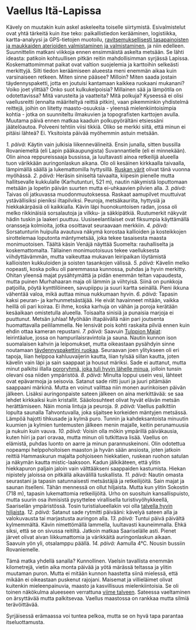 # Vaellus Itä-Lapissa

Kävely on muutakin kuin askel askeleelta toiselle siirtymistä. Esivalmistelut ovat yhtä tärkeitä kuin itse teko: paikallistiedon kerääminen, logistiikka, kartta-analyysi ja GPS-tietojen muotoilu, [ravitsemuksellisesti tasapainoisten ja maukkaiden aterioiden valmistaminen ja valmistaminen](https://blog.explorewilder.com/backcountry-cooking.html), ja niin edelleen. Suunnittelin matkani viikkoja ennen ensimmäistä askelta metsään. Se lähti ideasta: patikoin kohtuullisen pitkän reitin mahdollisimman syrjässä Lapissa. Koskemattomimmat paikat ovat valtion suojelemia ja karttoihin selkeästi merkittyjä. Silti tiedon keräämiseen alueesta meni enemmän aikaa kuin varsinaiseen retkeen. Miten sinne pääsee? Milloin? Miten saada jostain täydennyspaketti, jotta en joutuisi kantamaan kaikkea ruokaani mukanani? Voiko joet ylittää? Onko suot kulkukelpoisia? Millainen sää ja lämpötila on odotettavissa? Mitä varusteita ja vaatteita? Mitä polkuja? Kyseessä ei olisi vaellusreitti (ennalta määriteltyä reittiä pitkin), vaan pikemminkin yhdistelmä reittejä, joihin on liitetty maasto-osuuksia - yleensä mielenkiintoisimpia kohtia - jotka on suunniteltu ilmakuvien ja topografisten karttojen avulla. Muutama päivä ennen matkaa kaaduin polkupyörältäni etsiessäni jäätelöautoa. Polveeni tehtiin viisi tikkiä. Oliko se merkki siitä, että minun ei pitäisi lähteä? Ei. Yksitoista päivää myöhemmin astuin metsään.

*1. päivä:* Käytin vain julkisia liikennevälineitä. Ensin junalla, sitten bussilla Rovaniemeltä (eli Lapin pääkaupungista) Suvannantielle (eli ei minnekään). Olin ainoa reppureissaaja bussissa, ja luultavasti ainoa retkeilijä alueella tuon värikkään auringonlaskun aikana. Olo oli kesäinen kirkkaalla taivaalla, lämpimällä säällä ja lukemattomilla hyttysillä. [Ruskan värit](story:Ruskadventure) olivat tänä vuonna myöhässä.
*2. päivä:* Heräsin siniseltä taivaalta, kiipesin pienelle mutta hallitsevalle kukkulalle (Karhutunturi, 521 m), nautin näkymistä loputtomaan metsään ja lopetin päivän suurten mutta ei-uhkaavien pilvien alla.
*3. päivä:* Taivas oli jatkuvassa muodonmuutoksessa. Raskaat aamupilvet muuttuivat ystävällisiksi pieniksi iltapilviksi. Peuroja, metsäkauriita, hyttysiä ja hiekkakärpäsiä oli kaikkialla. Kävin läpi huonokuntoisen radan, jossa oli melko rikkinäisiä sorsalautoja ja vilkku- ja säkkipätkiä. Ruutumerkit näkyvät hädin tuskin ja laakeri puuttuu. Uusiseelantilaiset ovat fiksumpia käyttämällä oransseja kolmioita, jotka osoittavat seuraavaan merkkiin.
*4. päivä:* Sorsatunturin huipulla avautuva näkymä korostaa kallioiden ja kosteikkojen sirottelemaa loputonta mäntymetsää, joka tekee tasaisesta maasta monimuotoisen. Täältä käsin Venäjä näyttää Suomelta: rauhalliselta ja koskemattomalta. Tällainen monimuotoisuus tekee vaelluksesta viihdyttävämmän, mutta vaikeuttaa mukavan leiripaikan löytämistä kallioisten kukkuloiden ja soisten tasankojen välissä.
*5. päivä:* Kävelin melko nopeasti, koska polku oli paremmassa kunnossa, puhdas ja hyvin merkitty. Ohitan yleensä majat pysähtymättä ja pidän enemmän teltan vapaudesta, mutta puinen Murhahaaran maja oli lämmin ja viihtyisä. Siinä on punkkoja patjoilla, pöytä kynttilöineen, savupiippu ja suuri kartta seinällä. Pieni ikkuna vähentää valoa, mikä auttaa minua nukkumaan hyvin.
*6. päivä:* Tapasin kaksi peuran- ja karhunmetsästäjää. He eivät havainneet mitään, vaikka heillä oli pari koiraa. Ei ihme, koska karhuja on vähän ja poroja kerätään kesäaikaan omistetulla alueella. Toisaalta sinisiä ja punaisia marjoja ei puuttunut. Metsän juhlaa! Myöhään iltapäivällä näin pari joutsenta huomattavalla peililammella. Ne lensivät pois kohti raskaita pilviä ennen kuin ehdin ottaa kameran repustani.
*7. päivä:* Saavuin [Tulppion Majat](https://tulppio.fi/): leirintäalue, jossa on hampurilaisravintola ja sauna. Nautin kunnon ison suomalaisen kahvin ja leipomukset, mutta oikeastaan pysähdyin sinne noutamaan [täydennyspakettini ruokaa](https://blog.explorewilder.com/11-days-of-food.html). Seuraavan joen ylitykseen oli eri tapoja, liian helppoa kahluuvaijerin kautta, liian tylsää sillan kautta, joten kävelin vain läpi ja sain saappaat ja housut märiksi. Sade ei auttanut, mutta minut palkitsi illalla [pororyhmä, joka tuli hyvin lähelle minua](https://p.lu/w/1wAAKSYngZddd3pNGxofkQ), jolloin tunsin olevani osa niiden ympäristöä.
*8. päivä:* Minulta loppui usein vesi, lähteet ovat epävarmoja ja seisovia. Satanut sade riitti juuri ja juuri pitämään saappaani märkinä. Mutta en voinut valittaa niin monen aurinkoisen päivän jälkeen. Lisäksi auringonpaiste sateen jälkeen on aina merkittävää: se saa lehdet kirkkaiksi kuin kristallit. Sääolosuhteet olivat hyvät elävän metsän herättämiseen. Näin monia lintuja ja peuroja.
*9. päivä:* Vaellus palkittiin lopulta saunalla Tahvontuvalla, joka sijaitsee korkeiden mäntyjen metsässä. Lämpöä hajotti tihkusade ja kylmä puro. Tunnin ja kahdeksantoista minuutin kuumien ja kylmien tuntemusten jälkeen menin majalle, keitin perunamuusia ja nukuin kuin vauva.
*10. päivä:* Voisin olla mökin ympärillä päiväkausia, kuten hiiri ja pari oravaa, mutta minun oli tutkittava lisää. Vaellus on elämistä, puhdas luonto on aarre ja minun parannuskeinoni. Olin odotettua nopeampi helppohoitoisen maaston ja hyvän sään ansiosta, joten jatkoin reittiä Hammaskurun majalta pohjoiseen hiekkatien, ruskean ruohon satulan ja näkymän kautta mistic-laaksoon. Kadun jälkikäteen, että ylitin hiekkapuron paljain jaloin vain välttääkseni saappaiden kastumista. Hiekan nipistely jaloissa on pitkällä aikavälillä tuskallista.
*11. päivä:* Nautin omasta seurastani ja tapasin satunnaisesti metsästäjiä ja retkeilijöitä. Sain majat ja saunan itselleni. Tähän mennessä on ollut hiljaista. Mutta kun ylitin Sokostin (718 m), tapasin lukemattomia retkeilijöitä. Urho on suosituin kansallispuisto, mutta suurin osa ihmisistä pysyttelee virallisella turistivyöhykkeellä, Saariselän ympäristössä. Tosin turistialueellakin voi olla [talvella hyvin hiljaista](story:Backcountry_Ski_Touring_Urho_Kekkonen).
*12. päivä:* Satanut sade rytmitti päivääni: kävelyä sateen alla ja valokuvausta tai marjastusta auringon alla.
*13. päivä:* Tuntui päivä päivältä kylmemmältä. Kävin nimettömällä lammella, luultavasti kauneimmalla. Ehkä siksi, että se on sivussa reitiltä. Jatkoin matkaa Saariselälle asti. Pienet järvet olivat aivan liikkumattomia ja värikkäitä auringonlaskun aikaan. Saavuin yön yli, otsalamppu päällä.
*14. päivä:* Aamulla 4°C. Nousin bussiin Rovaniemelle.

Tämä matka yhdellä sanalla? Kunnollinen. Vaelsin tavallista enemmän kilometrejä, vietin aika monta päivää ja yötä märässä teltassa ja ylitin muutaman puron. Mutta ei mitään kunnon haastetta siinä mielessä, että mikään ei oikeastaan puskenut rajojani. Maisemat ja villieläimet olivat kuitenkin mieleenpainuvia, maasto ja kasvillisuus mielenkiintoisia. Se oli toinen näkökulma alueeseen verrattuna [viime talveen](story:Backcountry_Ski_Touring_Urho_Kekkonen). Sateessa vaeltaminen on ärsyttävää mutta palkitsevaa. Vaellus maastossa on rankkaa mutta silmiä terävöittävää.

Syrjäisessä erämaassa voi tuntea pelkoa, mutta se on hyvä tapa parantaa itseluottamusta.
